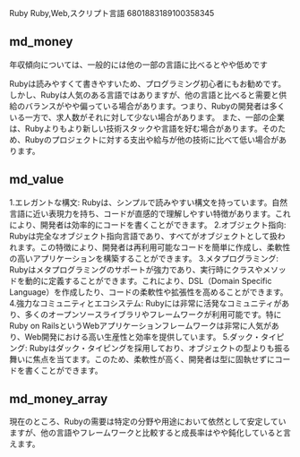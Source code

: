 Ruby
Ruby,Web,スクリプト言語
6801883189100358345







## md_money

年収傾向については、一般的には他の一部の言語に比べるとやや低めです

Rubyは読みやすくて書きやすいため、プログラミング初心者にもお勧めです。
しかし、Rubyは人気のある言語ではありますが、他の言語と比べると需要と供給のバランスがやや偏っている場合があります。つまり、Rubyの開発者は多くいる一方で、求人数がそれに対して少ない場合があります。
また、一部の企業は、Rubyよりもより新しい技術スタックや言語を好む場合があります。そのため、Rubyのプロジェクトに対する支出や給与が他の技術に比べて低い場合があります。



## md_value

1.エレガントな構文: Rubyは、シンプルで読みやすい構文を持っています。自然言語に近い表現力を持ち、コードが直感的で理解しやすい特徴があります。これにより、開発者は効率的にコードを書くことができます。
2.オブジェクト指向: Rubyは完全なオブジェクト指向言語であり、すべてがオブジェクトとして扱われます。この特徴により、開発者は再利用可能なコードを簡単に作成し、柔軟性の高いアプリケーションを構築することができます。
3.メタプログラミング: Rubyはメタプログラミングのサポートが強力であり、実行時にクラスやメソッドを動的に定義することができます。これにより、DSL（Domain Specific Language）を作成したり、コードの柔軟性や拡張性を高めることができます。
4.強力なコミュニティとエコシステム: Rubyには非常に活発なコミュニティがあり、多くのオープンソースライブラリやフレームワークが利用可能です。特にRuby on RailsというWebアプリケーションフレームワークは非常に人気があり、Web開発における高い生産性と効率を提供しています。
5.ダック・タイピング: Rubyはダック・タイピングを採用しており、オブジェクトの型よりも振る舞いに焦点を当てます。このため、柔軟性が高く、開発者は型に固執せずにコードを書くことができます。



## md_money_array


現在のところ、Rubyの需要は特定の分野や用途において依然として安定していますが、他の言語やフレームワークと比較すると成長率はやや鈍化していると言えます。




